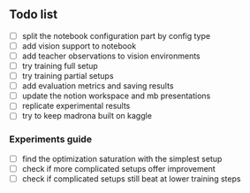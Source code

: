 ## Todo list

- [ ] split the notebook configuration part by config type
- [ ] add vision support to notebook
- [ ] add teacher observations to vision environments
- [ ] try training full setup
- [ ] try training partial setups
- [ ] add evaluation metrics and saving results
- [ ] update the notion workspace and mb presentations
- [ ] replicate experimental results
- [ ] try to keep madrona built on kaggle

### Experiments guide

- [ ] find the optimization saturation with the simplest setup
- [ ] check if more complicated setups offer improvement
- [ ] check if complicated setups still beat at lower training steps